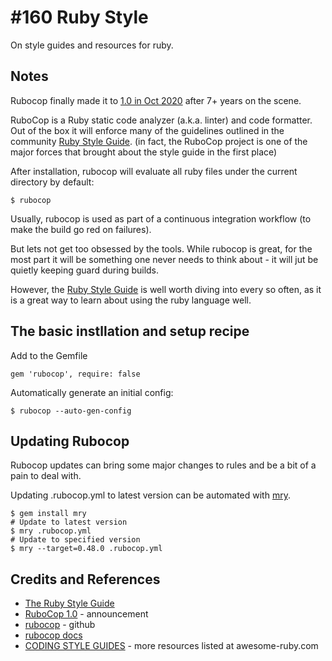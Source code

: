 # #160 Ruby Style

On style guides and resources for ruby.

## Notes

Rubocop finally made it to [1.0 in Oct 2020](https://metaredux.com/posts/2020/10/21/rubocop-1-0.html) after 7+ years on the scene.

RuboCop is a Ruby static code analyzer (a.k.a. linter) and code formatter.
Out of the box it will enforce many of the guidelines outlined in the community [Ruby Style Guide](https://rubystyle.guide/).
(in fact, the RuboCop project is one of the major forces that brought about the style guide in the first place)

After installation, rubocop will evaluate all ruby files under the current directory by default:

    $ rubocop

Usually, rubocop is used as part of a continuous integration workflow (to make the build go red on failures).

But lets not get too obsessed by the tools. While rubocop is great, for the most part it will be something one never needs to think
about - it will jut be quietly keeping guard during builds.

However, the [Ruby Style Guide](https://rubystyle.guide/) is well worth diving into every so often, as it is a great way to
learn about using the ruby language well.

## The basic instllation and setup recipe

Add to the Gemfile

    gem 'rubocop', require: false

Automatically generate an initial config:

    $ rubocop --auto-gen-config

## Updating Rubocop

Rubocop updates can bring some major changes to rules and be a bit of a pain to deal with.

Updating .rubocop.yml to latest version can be automated with [mry](https://github.com/pocke/mry).


    $ gem install mry
    # Update to latest version
    $ mry .rubocop.yml
    # Update to specified version
    $ mry --target=0.48.0 .rubocop.yml

## Credits and References

* [The Ruby Style Guide](https://rubystyle.guide/)
* [RuboCop 1.0](https://metaredux.com/posts/2020/10/21/rubocop-1-0.html) - announcement
* [rubocop](https://github.com/rubocop/rubocop) - github
* [rubocop docs](https://docs.rubocop.org/)
* [CODING STYLE GUIDES](https://awesome-ruby.com/#-coding-style-guides) - more resources listed at awesome-ruby.com
